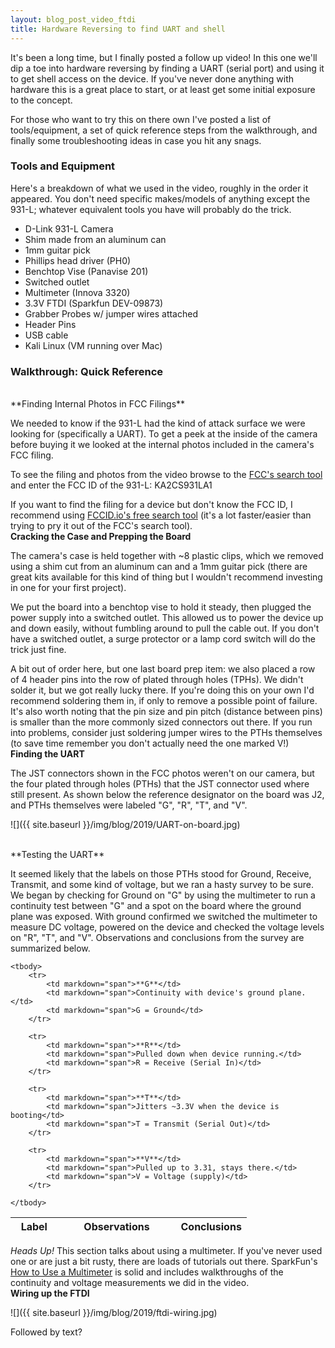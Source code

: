 ```yaml
---
layout: blog_post_video_ftdi
title: Hardware Reversing to find UART and shell
---
```


It's been a long time, but I finally posted a follow up video! In this one we'll dip a toe into hardware reversing by finding a UART (serial port) and using it to get shell access on the device. If you've never done anything with hardware this is a great place to start, or at least get some initial exposure to the concept. 

For those who want to try this on there own I've posted a list of tools/equipment, a set of quick reference steps from the walkthrough, and finally some troubleshooting ideas in case you hit any snags.

### Tools and Equipment

Here's a breakdown of what we used in the video, roughly in the order it appeared. You don't need specific makes/models of anything except the 931-L; whatever equivalent tools you have will probably do the trick.

* D-Link 931-L Camera
* Shim made from an aluminum can
* 1mm guitar pick
* Phillips head driver (PH0)
* Benchtop Vise (Panavise 201)
* Switched outlet
* Multimeter (Innova 3320)
* 3.3V FTDI (Sparkfun DEV-09873)
* Grabber Probes w/ jumper wires attached
* Header Pins
* USB cable
* Kali Linux (VM running over Mac)


### Walkthrough: Quick Reference
<br>
**Finding Internal Photos in FCC Filings**

We needed to know if the 931-L had the kind of attack surface we were looking for (specifically a UART). To get a peek at the inside of the camera before buying it we looked at the internal photos included in the camera's FCC filing.

To see the filing and photos from the video browse to the [FCC's search tool](https://www.fcc.gov/oet/ea/fccid) and enter the FCC ID of the 931-L: KA2CS931LA1

If you want to find the filing for a device but don't know the FCC ID, I recommend using [FCCID.io's free search tool](https://fccid.io/search.php) (it's a lot faster/easier than trying to pry it out of the FCC's search tool).
<br>
**Cracking the Case and Prepping the Board**

The camera's case is held together with ~8 plastic clips, which we removed using a shim cut from an aluminum can and a 1mm guitar pick (there are great kits available for this kind of thing but I wouldn't recommend investing in one for your first project).

We put the board into a benchtop vise to hold it steady, then plugged the power supply into a switched outlet. This allowed us to power the device up and down easily, without fumbling around to pull the cable out. If you don't have a switched outlet, a surge protector or a lamp cord switch will do the trick just fine.

A bit out of order here, but one last board prep item: we also placed a row of 4 header pins into the row of plated through holes (TPHs). We didn't solder it, but we got really lucky there. If you're doing this on your own I'd recommend soldering them in, if only to remove a possible point of failure. It's also worth noting that the pin size and pin pitch (distance between pins) is smaller than the more commonly sized connectors out there. If you run into problems, consider just soldering jumper wires to the PTHs themselves (to save time remember you don't actually need the one marked V!)
<br>
**Finding the UART**

The JST connectors shown in the FCC photos weren't on our camera, but the four plated through holes (PTHs) that the JST connector used where still present. As shown below the reference designator on the board was J2, and PTHs themselves were labeled "G", "R", "T", and "V". 

![]({{ site.baseurl }}/img/blog/2019/UART-on-board.jpg)

<br>
**Testing the UART**

It seemed likely that the labels on those PTHs stood for Ground, Receive, Transmit, and some kind of voltage, but we ran a hasty survey to be sure. We began by checking for Ground on "G" by using the multimeter to run a continuity test between "G" and a spot on the board where the ground plane was exposed.  With ground confirmed we switched the multimeter to measure DC voltage, powered on the device and checked the voltage levels on "R", "T", and "V". Observations and conclusions from the survey are summarized below.


<table>
	<colgroup>
		<col width="20%" />
		<col width="50%" />
		<col width="30%" />
	</colgroup>
	<thead>
		<tr class="header">
			<th>Label</th>
			<th>Observations</th>
			<th>Conclusions</th>
		</tr>
	</thead>

	<tbody>
		<tr>
			<td markdown="span">**G**</td>
			<td markdown="span">Continuity with device's ground plane.</td>
			<td markdown="span">G = Ground</td>
		</tr>

		<tr>
			<td markdown="span">**R**</td>
			<td markdown="span">Pulled down when device running.</td>
			<td markdown="span">R = Receive (Serial In)</td>
		</tr>

		<tr>
			<td markdown="span">**T**</td>
			<td markdown="span">Jitters ~3.3V when the device is booting</td>
			<td markdown="span">T = Transmit (Serial Out)</td>
		</tr>
		
		<tr>
			<td markdown="span">**V**</td>
			<td markdown="span">Pulled up to 3.31, stays there.</td>
			<td markdown="span">V = Voltage (supply)</td>
		</tr>

	</tbody>

</table>


_Heads Up!_ This section talks about using a multimeter. If you've never used one or are just a bit rusty, there are loads of tutorials out there. SparkFun's [How to Use a Multimeter](https://learn.sparkfun.com/tutorials/how-to-use-a-multimeter/) is solid and includes walkthroughs of the continuity and voltage measurements we did in the video.
<br>
**Wiring up the FTDI**

![]({{ site.baseurl }}/img/blog/2019/ftdi-wiring.jpg)

Followed by text?

